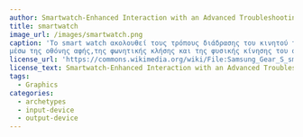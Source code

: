 ```yaml
---
author: Smartwatch-Enhanced Interaction with an Advanced Troubleshooting System for Industrial Machines 
title: smartwatch
image_url: /images/smartwatch.png
caption: 'Το smart watch ακολουθεί τους τρόπους διάδρασης του κινητού τηλέφωνου και είναι σε θέσει να δέχεται τις εντολές του χρήστη,
μέσω της οθόνης αφής,της φωνητικής κλήσης και της φυσικής κίνησης του σώματος.'
license_url: 'https://commons.wikimedia.org/wiki/File:Samsung_Gear_S_smartwatch_(15247466965).jpg'
license_text: Smartwatch-Enhanced Interaction with an Advanced Troubleshooting System for Industrial Machines
tags:
  - Graphics
categories:
  - archetypes 
  - input-device 
  - output-device 
---
```

